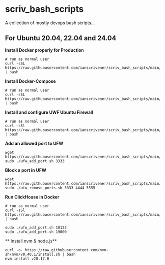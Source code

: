 # scriv_bash_scripts

A collection of mostly devops bash scripts...



## For Ubuntu 20.04, 22.04 and 24.04


**Install Docker properly for Production**
```
# run as normal user 
curl -sSL https://raw.githubusercontent.com/ianscrivener/scriv_bash_scripts/main/ubuntu_2x.04/docker_install.sh | bash
```

**Install Docker-Compose**
```
# run as normal user 
curl -sSL https://raw.githubusercontent.com/ianscrivener/scriv_bash_scripts/main/ubuntu_2x.04/docker_compose_install.sh | bash
```


**Install and configure UWF Ubuntu Firewall**

```
# run as normal user  
curl -sSl https://raw.githubusercontent.com/ianscrivener/scriv_bash_scripts/main/ubuntu_2x.04/ufw_install.sh | bash

```

**Add an allowed port to UFW**

```
wget https://raw.githubusercontent.com/ianscrivener/scriv_bash_scripts/main/ubuntu_2x.04/ufw_add_port.sh
sudo ./ufw_add_port.sh 3333
```


**Block a port in UFW**
```
wget https://raw.githubusercontent.com/ianscrivener/scriv_bash_scripts/main/ubuntu_2x.04/ufw_remove_ports.sh
sudo ./ufw_remove_ports.sh 3333 4444 5555
```



**Run ClickHouse in Docker**
```
# run as normal user  
curl -sSl https://raw.githubusercontent.com/ianscrivener/scriv_bash_scripts/main/ubuntu_2x.04/run_clickhouse.sh | bash

sudo ./ufw_add_port.sh 18123    
sudo ./ufw_add_port.sh 19000
```


** Install nvm & node.js**
```
curl -o- https://raw.githubusercontent.com/nvm-sh/nvm/v0.40.1/install.sh | bash
nvm install v20.17.0
```